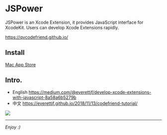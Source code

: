 # JSPower

JSPower is an Xcode Extension, it provides JavaScript interface for XcodeKit. Users can develop Xcode Extensions rapidly.

https://qvcodefriend.github.io/

## Install

[Mac App Store](https://itunes.apple.com/cn/app/code-friend/id1441249580)

## Intro.

- English https://medium.com/@everettjf/develop-xcode-extensions-with-javascript-8a58a6b5279b
- 中文 https://everettjf.github.io/2018/11/13/codefriend-tutorial/

![](https://everettjf.github.io/media/15421232259243.jpg)


---

*Enjoy :)*
